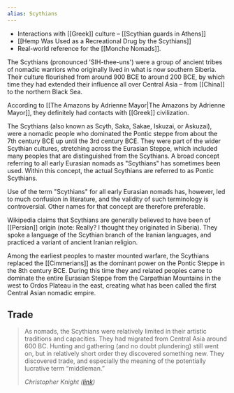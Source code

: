 ```yaml
---
alias: Scythians
---
```


* Interactions with [[Greek]] culture –  [[Scythian guards in Athens]]
* [[Hemp Was Used as a Recreational Drug by the Scythians]]
* Real-world reference for the [[Monche Nomads]]. 

The Scythians (pronounced 'SIH-thee-uns') were a group of ancient tribes of nomadic warriors who originally lived in what is now southern Siberia. Their culture flourished from around 900 BCE to around 200 BCE, by which time they had extended their influence all over Central Asia – from [[China]] to the northern Black Sea.

According to [[The Amazons by Adrienne Mayor|The Amazons by Adrienne Mayor]], they definitely had contacts with [[Greek]] civilization. 

The Scythians (also known as Scyth, Saka, Sakae, Iskuzai, or Askuzai), were a nomadic people who dominated the Pontic steppe from about the 7th century BCE up until the 3rd century BCE. They were part of the wider Scythian cultures, stretching across the Eurasian Steppe, which included many peoples that are distinguished from the Scythians. A broad concept referring to all early Eurasian nomads as "Scythians" has sometimes been used. Within this concept, the actual Scythians are referred to as Pontic Scythians. 

Use of the term "Scythians" for all early Eurasian nomads has, however, led to much confusion in literature, and the validity of such terminology is controversial. Other names for that concept are therefore preferable.

Wikipedia claims that Scythians are generally believed to have been of [[Persian]] origin (note: Really? I thought they originated in Siberia). They spoke a language of the Scythian branch of the Iranian languages, and practiced a variant of ancient Iranian religion.

Among the earliest peoples to master mounted warfare, the Scythians replaced the [[Cimmerians]] as the dominant power on the Pontic Steppe in the 8th century BCE. During this time they and related peoples came to dominate the entire Eurasian Steppe from the Carpathian Mountains in the west to Ordos Plateau in the east, creating what has been called the first Central Asian nomadic empire.

## Trade

> As nomads, the Scythians were relatively limited in their artistic traditions and capacities. They had migrated from Central Asia around 600 BC. Hunting and gathering (and no doubt plundering) still went on, but in relatively short order they discovered something new. They discovered trade, and especially the meaning of the potentially lucrative term “middleman.”
>  <div></div>
>  <cite>Christopher Knight (<a href="https://www.latimes.com/archives/la-xpm-2000-jul-01-ca-46607-story.html">link</a>)</cite>

